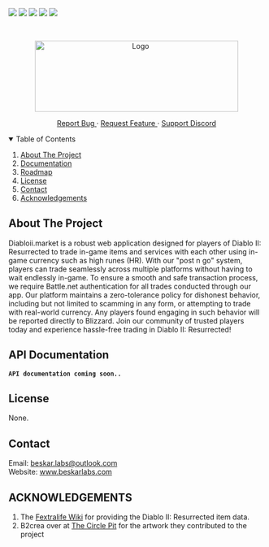 <!-- PROJECT SHIELDS -->
<!--
*** I'm using markdown "reference style" links for readability.
*** Reference links are enclosed in brackets [ ] instead of parentheses ( ).
*** See the bottom of this document for the declaration of the reference variables
*** for contributors-url, forks-url, etc. This is an optional, concise syntax you may use.
*** https://www.markdownguide.org/basic-syntax/#reference-style-links
-->
[![][readme-shield]][readme-url]
![][version-shield]
![][contributors-shield]
![][issues-shield]
![][keywords-shield]



<!-- PROJECT LOGO -->
<br />
<p align="center">
  <a href="#">
    <img src="https://github.com/ALCHElVlY/diabloii-market/blob/main/.github/assets/images/D2R-Market-Logo-03.png"
         alt="Logo" width="400" height="140">
  </a>

  <p align="center">
    <a href="https://github.com/ALCHElVlY/diablo-market-public/issues/new?assignees=&labels=&template=bug_report.md&title=" target="_blank">
      Report Bug
    </a>
    ·
    <a href="https://github.com/ALCHElVlY/diabloii-market/issues/new?assignees=ALCHElVlY&labels=enhancement&template=feature_request.md&title=%5BFeature+Request%5D%3A+%3Cinsert+title%3E" target="_blank">
      Request Feature
    </a>
    ·
    <a href="https://discord.gg/sgwegN4WsT">Support Discord</a>
  </p>
</p>

<!-- TABLE OF CONTENTS -->
<details open="open">
  <summary>Table of Contents</summary>
  <ol>
    <li>
      <a href="#about-the-project">About The Project</a>
    </li>
    <li><a href="#docs">Documentation</a></li>
    <li><a href="#roadmap">Roadmap</a></li>
    <li><a href="#license">License</a></li>
    <li><a href="#contact">Contact</a></li>
    <li><a href="#acknowledgements">Acknowledgements</a></li>
  </ol>
</details>

<!-- ABOUT THE PROJECT -->
## About The Project <a name="about-the-project"></a>

<!-- [![Product Name Screen Shot][product-screenshot]](https://example.com) -->

<p>
   Diabloii.market is a robust web application designed for players of Diablo II: Resurrected to trade in-game items and services with each other using in-game currency such as high runes (HR). With our "post n go" system, players can trade seamlessly across multiple platforms without having to wait endlessly in-game. To ensure a smooth and safe transaction process, we require Battle.net authentication for all trades conducted through our app. Our platform maintains a zero-tolerance policy for dishonest behavior, including but not limited to scamming in any form, or attempting to trade with real-world currency. Any players found engaging in such behavior will be reported directly to Blizzard. Join our community of trusted players today and experience hassle-free trading in Diablo II: Resurrected!
</p>


<!-- API Documentation -->
## API Documentation <a name="docs"></a>

<code>__API documentation coming soon..__</code>


<!-- LICENSE -->
## License <a name="license"></a>

None.

<!-- CONTACT -->
## Contact <a name="contact"></a>

Email: beskar.labs@outlook.com<br>
Website: www.beskarlabs.com<br>

<!-- ACKNOWLEDGEMENTS -->
## ACKNOWLEDGEMENTS <a name="acknowledgements"></a>

<ol>
  <li>
    The <a href='https://diablo2.wiki.fextralife.com' target='_blank'>Fextralife Wiki</a> for providing the Diablo II: Resurrected item data.
  </li>
  <li>
    B2crea over at <a href='http://www.thecirclepit.com/' target='_blank'>The Circle Pit</a> for the artwork they contributed to the project
  </li>
</ol>

<!-- MARKDOWN LINKS & IMAGES -->
<!-- https://www.markdownguide.org/basic-syntax/#reference-style-links -->
[readme-shield]: https://img.shields.io/badge/readme%20style-standard-blue.svg?style=for-the-badge
[readme-url]: https://github.com/ALCHElVlY/d2r-market#readme
[version-shield]: https://img.shields.io/github/package-json/version/ALCHElVlY/diablo-market-public?color=blue&style=for-the-badge
[issues-shield]: https://img.shields.io/github/issues/ALCHElVlY/diablo-market-public?color=blue&style=for-the-badge
[contributors-shield]: https://img.shields.io/github/contributors/ALCHElVlY/diablo-market-public?color=blue&style=for-the-badge
[keywords-shield]: https://img.shields.io/github/package-json/keywords/ALCHElVlY/diablo-market-public?color=blue&style=for-the-badge
